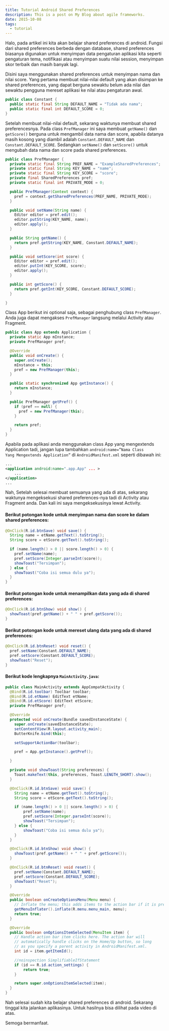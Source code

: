 ```yaml
---
title: Tutorial Android Shared Preferences
description: This is a post on My Blog about agile frameworks.
date: 2015-10-08
tags:
  - tutorial
---
```

Halo, pada artikel ini kita akan belajar shared preferences di android. Fungsi dari shared preferences berbeda dengan database, shared preferences biasanya digunakan untuk menyimpan data pengaturan aplikasi kita seperti pengaturan tema, notifikasi atau menyimpan suatu nilai session, menyimpan skor terbaik dan masih banyak lagi.

Disini saya menggunakan shared preferences untuk menyimpan nama dan nilai score. Yang pertama membuat nilai-nilai default yang akan disimpan ke shared preferences, yang dapat berguna sewaktu belum ada nilai dan sewaktu pengguna mereset aplikasi ke nilai atau pengaturan awal.

```java
public class Constant {
  public static final String DEFAULT_NAME = "Tidak ada nama";
  public static final int DEFAULT_SCORE = 0;
}
```

Setelah membuat nilai-nilai default, sekarang waktunya membuat shared preferencesnya. Pada class <code>PrefManager</code> ini saya membuat <code>getName()</code> dan <code>getScore()</code> berguna untuk mengambil data nama dan score, apabila datanya masih kosong yang diambil adalah <code>Constant.DEFAULT_NAME</code> dan <code>Constant.DEFAULT_SCORE</code>. Sedangkan <code>setName()</code> dan <code>setScore()</code> untuk mengubah data nama dan score pada shared preferences.

```java
public class PrefManager {
  private static final String PREF_NAME = "ExampleSharedPreferences";
  private static final String KEY_NAME = "name";
  private static final String KEY_SCORE = "score";
  private final SharedPreferences pref;
  private static final int PRIVATE_MODE = 0;

  public PrefManager(Context context) {
    pref = context.getSharedPreferences(PREF_NAME, PRIVATE_MODE);
  }

  public void setName(String name) {
    Editor editor = pref.edit();
    editor.putString(KEY_NAME, name);
    editor.apply();
  }

  public String getName() {
    return pref.getString(KEY_NAME, Constant.DEFAULT_NAME);
  }

  public void setScore(int score) {
    Editor editor = pref.edit();
    editor.putInt(KEY_SCORE, score);
    editor.apply();
  }

  public int getScore() {
    return pref.getInt(KEY_SCORE, Constant.DEFAULT_SCORE);
  }

}
```

Class App berikut ini optional saja, sebagai penghubung class <code>PrefManager</code>. Anda juga dapat mengakses <code>PrefManager</code> langsung melalui Activity atau Fragment.

```java
public class App extends Application {
  private static App mInstance;
  private PrefManager pref;

  @Override
  public void onCreate() {
    super.onCreate();
    mInstance = this;
    pref = new PrefManager(this);
  }

  public static synchronized App getInstance() {
    return mInstance;
  }

  public PrefManager getPref() {
    if (pref == null) {
      pref = new PrefManager(this);
    }

    return pref;
  }
}
```

Apabila pada aplikasi anda menggunakan class App yang mengextends Application tadi, jangan lupa tambahkan <code>android:name=”Nama Class Yang Mengextends Application”</code> di <code>AndroidManifest.xml</code> seperti dibawah ini:

```xml
...
<application android:name=".app.App" ... >
    ...
</application>
...
```

Nah, Setelah selesai membuat semuanya yang ada di atas, sekarang waktunya mengeksekusi shared preferences-nya tadi di Activity atau Fragment anda. Dan kali ini saya mengeksekusinya lewat Activity.

#### Berikut potongan kode untuk menyimpan nama dan score ke dalam shared preferences:

```java
@OnClick(R.id.btnSave) void save() {
  String name = etName.getText().toString();
  String score = etScore.getText().toString();

  if (name.length() > 0 || score.length() > 0) {
    pref.setName(name);
    pref.setScore(Integer.parseInt(score));
    showToast("Tersimpan");
  } else {
    showToast("Coba isi semua dulu ya");
  }
}
```

#### Berikut potongan kode untuk menampilkan data yang ada di shared preferences:

```java
@OnClick(R.id.btnShow) void show() {
  showToast(pref.getName() + " " + pref.getScore());
}
```

#### Berikut potongan kode untuk mereset ulang data yang ada di shared preferences:

```java
@OnClick(R.id.btnReset) void reset() {
  pref.setName(Constant.DEFAULT_NAME);
  pref.setScore(Constant.DEFAULT_SCORE);
  showToast("Reset");
}
```

#### Berikut kode lengkapnya <code>MainActivity.java</code>:

```java
public class MainActivity extends AppCompatActivity {
  @Bind(R.id.toolbar) Toolbar toolbar;
  @Bind(R.id.etName) EditText etName;
  @Bind(R.id.etScore) EditText etScore;
  private PrefManager pref;

  @Override
  protected void onCreate(Bundle savedInstanceState) {
    super.onCreate(savedInstanceState);
    setContentView(R.layout.activity_main);
    ButterKnife.bind(this);

    setSupportActionBar(toolbar);

    pref = App.getInstance().getPref();

  }

  private void showToast(String preferences) {
    Toast.makeText(this, preferences, Toast.LENGTH_SHORT).show();
  }

  @OnClick(R.id.btnSave) void save() {
    String name = etName.getText().toString();
    String score = etScore.getText().toString();

    if (name.length() > 0 || score.length() > 0) {
        pref.setName(name);
        pref.setScore(Integer.parseInt(score));
        showToast("Tersimpan");
    } else {
        showToast("Coba isi semua dulu ya");
    }
  }

  @OnClick(R.id.btnShow) void show() {
    showToast(pref.getName() + " " + pref.getScore());
  }

  @OnClick(R.id.btnReset) void reset() {
    pref.setName(Constant.DEFAULT_NAME);
    pref.setScore(Constant.DEFAULT_SCORE);
    showToast("Reset");
  }

  @Override
  public boolean onCreateOptionsMenu(Menu menu) {
    // Inflate the menu; this adds items to the action bar if it is present.
    getMenuInflater().inflate(R.menu.menu_main, menu);
    return true;
  }

  @Override
  public boolean onOptionsItemSelected(MenuItem item) {
    // Handle action bar item clicks here. The action bar will
    // automatically handle clicks on the Home/Up button, so long
    // as you specify a parent activity in AndroidManifest.xml.
    int id = item.getItemId();

    //noinspection SimplifiableIfStatement
    if (id == R.id.action_settings) {
        return true;
    }

    return super.onOptionsItemSelected(item);
  }
}
```

Nah selesai sudah kita belajar shared preferences di android. Sekarang tinggal kita jalankan aplikasinya. Untuk hasilnya bisa dilihat pada video di atas.

Semoga bermanfaat.
